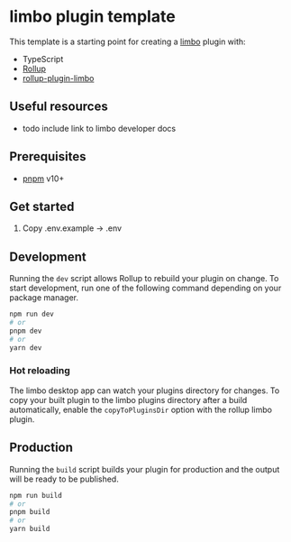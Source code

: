 # limbo plugin template

This template is a starting point for creating a [limbo](https://github.com/limbo-chat) plugin with:

-   TypeScript
-   [Rollup](https://github.com/rollup/rollup)
-   [rollup-plugin-limbo](https://github.com/limbo-chat/rollup-plugin)

## Useful resources

-   todo include link to limbo developer docs

## Prerequisites

-   [pnpm](https://pnpm.io) v10+

## Get started

1. Copy .env.example -> .env

## Development

Running the `dev` script allows Rollup to rebuild your plugin on change. To start development, run one of the following command depending on your package manager.

```sh
npm run dev
# or
pnpm dev
# or
yarn dev
```

### Hot reloading

The limbo desktop app can watch your plugins directory for changes. To copy your built plugin to the limbo plugins directory after a build automatically, enable the `copyToPluginsDir` option with the rollup limbo plugin.

## Production

Running the `build` script builds your plugin for production and the output will be ready to be published.

```sh
npm run build
# or
pnpm build
# or
yarn build
```
